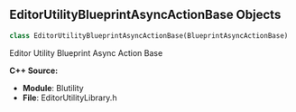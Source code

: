 ## EditorUtilityBlueprintAsyncActionBase Objects

```python
class EditorUtilityBlueprintAsyncActionBase(BlueprintAsyncActionBase)
```

Editor Utility Blueprint Async Action Base

**C++ Source:**

- **Module**: Blutility
- **File**: EditorUtilityLibrary.h

<a id="unreal.AsyncEditorDelay"></a>